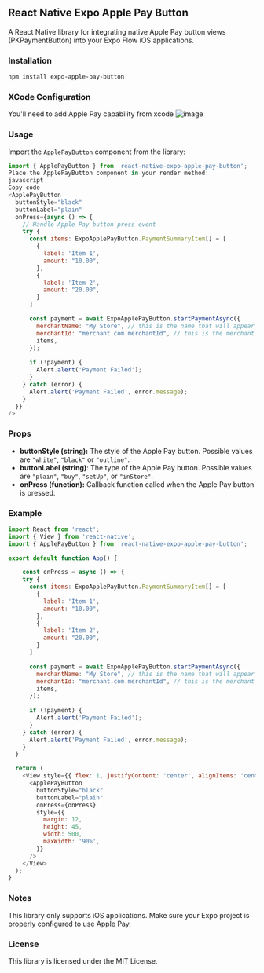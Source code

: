 ## React Native Expo Apple Pay Button
A React Native library for integrating native Apple Pay button views (PKPaymentButton) into your Expo Flow iOS applications.

### Installation
```bash
npm install expo-apple-pay-button
```

### XCode Configuration
You'll need to add Apple Pay capability from xcode
![image](https://github.com/aalbaharnah/expo-apple-pay-button/assets/11477123/d20833ef-27a8-4919-b828-574598cb2431)


### Usage
Import the `ApplePayButton` component from the library:
```javascript
import { ApplePayButton } from 'react-native-expo-apple-pay-button';
Place the ApplePayButton component in your render method:
javascript
Copy code
<ApplePayButton
  buttonStyle="black"
  buttonLabel="plain"
  onPress={async () => {
    // Handle Apple Pay button press event
    try {
      const items: ExpoApplePayButton.PaymentSummaryItem[] = [
        {
          label: 'Item 1',
          amount: "10.00",
        },
        {
          label: 'Item 2',
          amount: "20.00",
        }
      ]

      const payment = await ExpoApplePayButton.startPaymentAsync({
        merchantName: "My Store", // this is the name that will appear on the payment sheet
        merchantId: "merchant.com.merchantId", // this is the merchant id you have to create on the apple developer portal
        items,
      });
      
      if (!payment) {
        Alert.alert('Payment Failed');
      }
    } catch (error) {
      Alert.alert('Payment Failed', error.message);
    }
  }}
/>
```

### Props
- **buttonStyle (string):** The style of the Apple Pay button. Possible values are `"white"`, `"black"` or `"outline"`.
- **buttonLabel (string)**: The type of the Apple Pay button. Possible values are `"plain"`, `"buy"`, `"setUp"`, or `"inStore"`.
- **onPress (function):** Callback function called when the Apple Pay button is pressed.

### Example
```javascript
import React from 'react';
import { View } from 'react-native';
import { ApplePayButton } from 'react-native-expo-apple-pay-button';

export default function App() {

    const onPress = async () => {
    try {
      const items: ExpoApplePayButton.PaymentSummaryItem[] = [
        {
          label: 'Item 1',
          amount: "10.00",
        },
        {
          label: 'Item 2',
          amount: "20.00",
        }
      ]

      const payment = await ExpoApplePayButton.startPaymentAsync({
        merchantName: "My Store", // this is the name that will appear on the payment sheet
        merchantId: "merchant.com.merchantId", // this is the merchant id you have to create on the apple developer portal
        items,
      });
      
      if (!payment) {
        Alert.alert('Payment Failed');
      }
    } catch (error) {
      Alert.alert('Payment Failed', error.message);
    }
  }

  return (
    <View style={{ flex: 1, justifyContent: 'center', alignItems: 'center' }}>
      <ApplePayButton
        buttonStyle="black"
        buttonLabel="plain"
        onPress={onPress}
        style={{
          margin: 12,
          height: 45,
          width: 500,
          maxWidth: '90%',
        }}
      />
    </View>
  );
}
```

### Notes
This library only supports iOS applications.
Make sure your Expo project is properly configured to use Apple Pay.

### License
This library is licensed under the MIT License.
